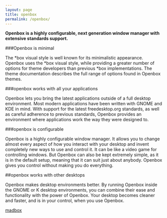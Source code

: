 ```yaml
---
layout: page
title: openbox
permalink: /openbox/
---
```


**Openbox is a highly configurable, next generation window manager with extensive standards support.**

###Openbox is minimal

The *box visual style is well known for its minimalistic appearance. 
Openbox uses the *box visual style, while providing a greater number 
of options for theme developers than previous *box implementations. 
The theme documentation describes the full range of options found in 
Openbox themes.

###openbox works with all your applications

Openbox lets you bring the latest applications outside of a full 
desktop environment. Most modern applications have been written with 
GNOME and KDE in mind. With support for the latest freedesktop.org 
standards, as well as careful adherence to previous standards, 
Openbox provides an environment where applications work the way they 
were designed to.

###openbox is configurable

Openbox is a highly configurable window manager. It allows you to 
change almost every aspect of how you interact with your desktop and 
invent completely new ways to use and control it. It can be like a 
video game for controlling windows. But Openbox can also be kept 
extremely simple, as it is in the default setup, meaning that it can 
suit just about anybody. Openbox gives you control without making 
you do everything.

##openbox works with other desktops

Openbox makes desktop environments better. By running Openbox inside 
the GNOME or K desktop environments, you can combine their ease and 
functionality with the power of Openbox. Your desktop becomes 
cleaner and faster, and is in your control, when you use Openbox. 


<a href="{{ site.baseurl }}/madbox/">madbox</a>
